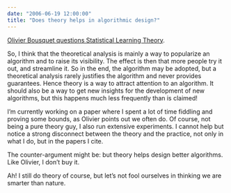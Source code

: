 ```yaml
---
date: "2006-06-19 12:00:00"
title: "Does theory helps in algorithmic design?"
---
```




[Olivier Bousquet questions Statistical Learning Theory](http://ml.typepad.com/machine_learning_thoughts/2006/06/learning_theory.html).

> 
So, I think that the theoretical analysis is mainly a way to popularize an algorithm and to raise its visibility. The effect is then that more people try it out, and streamline it. So in the end, the algorithm may be adopted, but a theoretical analysis rarely justifies the algorithm and never provides guarantees. Hence theory is a way to attract attention to an algorithm. It should also be a way to get new insights for the development of new algorithms, but this happens much less frequently than is claimed!


I&rsquo;m currently working on a paper where I spent a lot of time fiddling and proving some bounds, as Olivier points out we often do. Of course, not being a pure theory guy, I also run extensive experiments. I cannot help but notice a strong disconnect between the theory and the practice, not only in what I do, but in the papers I cite.

The counter-argument might be: but theory helps design better algorithms. Like Olivier, I don&rsquo;t buy it.

Ah! I still do theory of course, but let&rsquo;s not fool ourselves in thinking we are smarter than nature.

